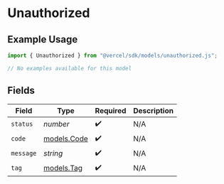 # Unauthorized

## Example Usage

```typescript
import { Unauthorized } from "@vercel/sdk/models/unauthorized.js";

// No examples available for this model
```

## Fields

| Field                            | Type                             | Required                         | Description                      |
| -------------------------------- | -------------------------------- | -------------------------------- | -------------------------------- |
| `status`                         | *number*                         | :heavy_check_mark:               | N/A                              |
| `code`                           | [models.Code](../models/code.md) | :heavy_check_mark:               | N/A                              |
| `message`                        | *string*                         | :heavy_check_mark:               | N/A                              |
| `tag`                            | [models.Tag](../models/tag.md)   | :heavy_check_mark:               | N/A                              |